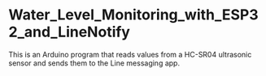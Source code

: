 # Water_Level_Monitoring_with_ESP32_and_LineNotify
This is an Arduino program that reads values from a HC-SR04 ultrasonic sensor and sends them to the Line messaging app.
